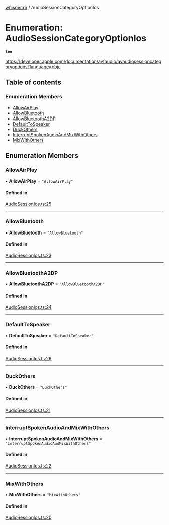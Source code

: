 [whisper.rn](../README.md) / AudioSessionCategoryOptionIos

# Enumeration: AudioSessionCategoryOptionIos

**`See`**

https://developer.apple.com/documentation/avfaudio/avaudiosessioncategoryoptions?language=objc

## Table of contents

### Enumeration Members

- [AllowAirPlay](AudioSessionCategoryOptionIos.md#allowairplay)
- [AllowBluetooth](AudioSessionCategoryOptionIos.md#allowbluetooth)
- [AllowBluetoothA2DP](AudioSessionCategoryOptionIos.md#allowbluetootha2dp)
- [DefaultToSpeaker](AudioSessionCategoryOptionIos.md#defaulttospeaker)
- [DuckOthers](AudioSessionCategoryOptionIos.md#duckothers)
- [InterruptSpokenAudioAndMixWithOthers](AudioSessionCategoryOptionIos.md#interruptspokenaudioandmixwithothers)
- [MixWithOthers](AudioSessionCategoryOptionIos.md#mixwithothers)

## Enumeration Members

### AllowAirPlay

• **AllowAirPlay** = ``"AllowAirPlay"``

#### Defined in

[AudioSessionIos.ts:25](https://github.com/mybigday/whisper.rn/blob/ca8e344/src/AudioSessionIos.ts#L25)

___

### AllowBluetooth

• **AllowBluetooth** = ``"AllowBluetooth"``

#### Defined in

[AudioSessionIos.ts:23](https://github.com/mybigday/whisper.rn/blob/ca8e344/src/AudioSessionIos.ts#L23)

___

### AllowBluetoothA2DP

• **AllowBluetoothA2DP** = ``"AllowBluetoothA2DP"``

#### Defined in

[AudioSessionIos.ts:24](https://github.com/mybigday/whisper.rn/blob/ca8e344/src/AudioSessionIos.ts#L24)

___

### DefaultToSpeaker

• **DefaultToSpeaker** = ``"DefaultToSpeaker"``

#### Defined in

[AudioSessionIos.ts:26](https://github.com/mybigday/whisper.rn/blob/ca8e344/src/AudioSessionIos.ts#L26)

___

### DuckOthers

• **DuckOthers** = ``"DuckOthers"``

#### Defined in

[AudioSessionIos.ts:21](https://github.com/mybigday/whisper.rn/blob/ca8e344/src/AudioSessionIos.ts#L21)

___

### InterruptSpokenAudioAndMixWithOthers

• **InterruptSpokenAudioAndMixWithOthers** = ``"InterruptSpokenAudioAndMixWithOthers"``

#### Defined in

[AudioSessionIos.ts:22](https://github.com/mybigday/whisper.rn/blob/ca8e344/src/AudioSessionIos.ts#L22)

___

### MixWithOthers

• **MixWithOthers** = ``"MixWithOthers"``

#### Defined in

[AudioSessionIos.ts:20](https://github.com/mybigday/whisper.rn/blob/ca8e344/src/AudioSessionIos.ts#L20)
